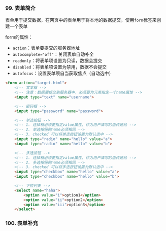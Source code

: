 ### 99. 表单简介

表单用于提交数据，在网页中的表单用于将本地的数据提交，使用`form`标签来创建一个表单

form的属性：
- `action`：表单要提交的服务器地址
- `autocomplete="off"`：关闭表单自动补全
- `readonly`：将表单项设置为只读，数据会提交
- `disabled`：将表单项设置为禁用，数据不会提交
- `autofocus`：设置表单项自当获取焦点（自动选中）

```html
<form action="target.html">
    <!-- 文本框 -->
    <!-- 注意：数据要提交到服务器中，必须要为元素指定一个name属性 -->
    <input type="text" name="username">

    <!-- 密码框 -->
    <input type="password" name="password">

    <!-- 单选按钮 -->
    <!-- 1. 选择框必须要指定value属性，作为用户填写的值传递给 -->
    <!-- 2. 单选按钮的name必须相同 -->
    <!-- 3. checked 可以将单选按钮设置为默认选中 -->
    <input type="radio" name="hello" value="a">
    <input type="radio" name="hello" value="b">

    <!-- 多选按钮 -->
    <!-- 1. 选择框必须要指定value属性，作为用户填写的值传递给 -->
    <!-- 2. 多选按钮的name必须相同 -->
    <!-- 3. checked 可以将多选按钮设置为默认选中 -->
    <input type="checkbox" name="hello" value="a">
    <input type="checkbox" name="hello" value="b">

    <!-- 下拉列表 -->
    <select name="haha">
        <option value="i">option1</option>
        <option value="ii">option2</option>
        <option value="iii">option3</option>
    </select>
```

### 100. 表单补充
